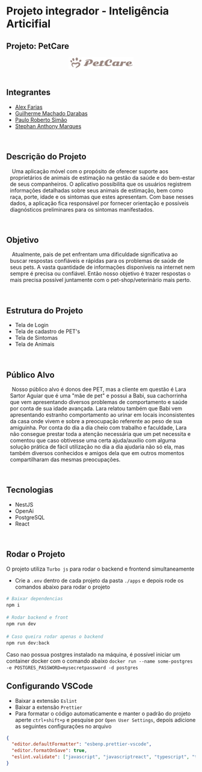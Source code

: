 # Projeto integrador - Inteligência Articifial

## Projeto: <b>PetCare</b>

<div align="center">
<img src="https://github.com/gmDarabas/satc-projeto-integrador-ia/blob/main/petcare.png" alt="petcare">
</div>
  
<br>

## Integrantes
* [Alex Farias](https://github.com/Alex-Farias)
* [Guilherme Machado Darabas](https://github.com/gmdarabas)
* [Paulo Roberto Simão](https://github.com/paulorsimao)
* [Stephan  Anthony  Marques](https://github.com/stephan-anthony)


<br>

## Descrição do Projeto

<p style="text-indent: 5px; margin-left:10px;">
Uma aplicação móvel com o propósito de oferecer suporte aos proprietários de animais de estimação na gestão da saúde e do bem-estar de seus companheiros. O aplicativo possibilita que os usuários registrem informações detalhadas sobre seus animais de estimação, bem como raça, porte, idade e os sintomas que estes apresentam. Com base nesses dados, a aplicação fica responsável por fornecer orientação e possíveis diagnósticos preliminares para os sintomas manifestados.
</p>

<br>

## Objetivo

<p style="text-indent: 5px; margin-left:10px;">
Atualmente, pais de pet enfrentam uma dificuldade significativa ao buscar respostas confiáveis e rápidas para os problemas de saúde de seus pets. A vasta quantidade de informações disponíveis na internet nem sempre é precisa ou confiável. Então nosso objetivo é trazer respostas o mais precisa possível juntamente com o pet-shop/veterinário mais perto.
</p>

<br>

## Estrutura do Projeto

* Tela de Login
* Tela de cadastro de PET's
* Tela de Sintomas
* Tela de Animais

<br>

## Público Alvo
<p style="text-indent: 5px; margin-left:10px;">
Nosso público alvo é donos dee PET, mas a cliente em questão é Lara Sartor Aguiar que é uma "mãe de pet" e possui a Babi, sua cachorrinha que vem apresentando diversos problemas de comportamento e saúde por conta de sua idade avançada. Lara relatou também que Babi vem apresentando estranho comportamento ao urinar em locais inconsistentes da casa onde vivem e sobre a preocupação referente ao peso de sua amiguinha. Por conta do dia a dia cheio com trabalho e faculdade, Lara não consegue prestar toda a atenção necessária que um pet necessita e comentou que caso obtivesse uma certa ajuda/auxílio com alguma solução prática de fácil utilização no dia a dia ajudaria não só ela, mas também diversos conhecidos e amigos dela que em outros momentos compartilharam das mesmas preocupações.
</p>

<br>

## Tecnologias

* NestJS
* OpenAi
* PostgreSQL
* React

<br>



## Rodar o Projeto

O projeto utiliza `Turbo js` para rodar o backend e frontend simultaneamente

- Crie a `.env` dentro de cada projeto da pasta `./apps` e depois rode os comandos abaixo para rodar o projeto

```bash
# Baixar dependencias
npm i

# Rodar backend e front
npm run dev

# Caso queira rodar apenas o backend
npm run dev:back
```

Caso nao possua postgres instalado na máquina, é possível iniciar um container docker com o comando abaixo
`docker run --name some-postgres -e POSTGRES_PASSWORD=mysecretpassword -d postgres`

## Configurando VSCode

- Baixar a extensão `Eslint`
- Baixar a extensão `Prettier`
- Para formatar o código automaticamente e manter o padrão do projeto aperte `ctrl+shift+p` e pesquise por `Open User Settings`,
  depois adicione as seguintes configurações no arquivo

```json
{
  "editor.defaultFormatter": "esbenp.prettier-vscode",
  "editor.formatOnSave": true,
  "eslint.validate": ["javascript", "javascriptreact", "typescript", "typescriptreact"]
}
```

